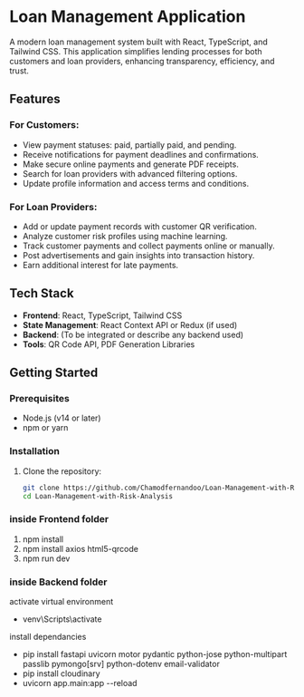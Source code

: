 # Loan Management Application  

A modern loan management system built with React, TypeScript, and Tailwind CSS. This application simplifies lending processes for both customers and loan providers, enhancing transparency, efficiency, and trust.  

## Features  

### For Customers:  
- View payment statuses: paid, partially paid, and pending.  
- Receive notifications for payment deadlines and confirmations.  
- Make secure online payments and generate PDF receipts.  
- Search for loan providers with advanced filtering options.  
- Update profile information and access terms and conditions.  

### For Loan Providers:  
- Add or update payment records with customer QR verification.  
- Analyze customer risk profiles using machine learning.  
- Track customer payments and collect payments online or manually.  
- Post advertisements and gain insights into transaction history.  
- Earn additional interest for late payments.  

## Tech Stack  
- **Frontend**: React, TypeScript, Tailwind CSS  
- **State Management**: React Context API or Redux (if used)  
- **Backend**: (To be integrated or describe any backend used)  
- **Tools**: QR Code API, PDF Generation Libraries  

## Getting Started  

### Prerequisites  
- Node.js (v14 or later)  
- npm or yarn  

### Installation  
1. Clone the repository:  
   ```bash  
   git clone https://github.com/Chamodfernandoo/Loan-Management-with-Risk-Analysis.git 
   cd Loan-Management-with-Risk-Analysis

### inside Frontend folder
1. npm install 
2. npm install axios  html5-qrcode
3. npm run dev  


### inside Backend folder
activate virtual environment
- venv\Scripts\activate

install dependancies
- pip install fastapi uvicorn motor pydantic python-jose python-multipart passlib pymongo[srv] python-dotenv email-validator
- pip install cloudinary
- uvicorn app.main:app --reload